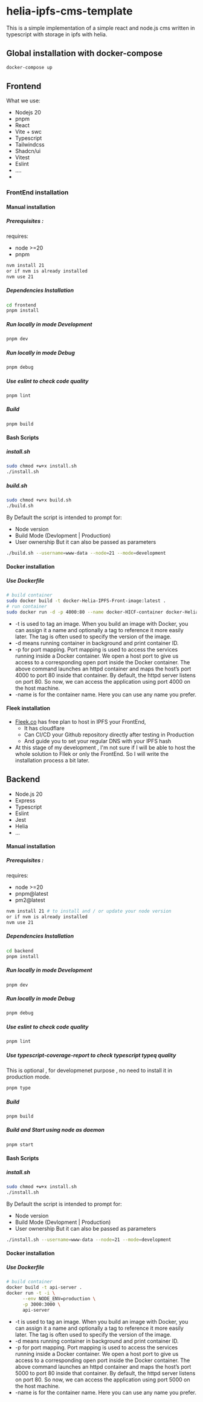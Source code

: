 # helia-ipfs-cms-template
This is a simple implementation of a simple react and node.js cms written in typescript with storage in ipfs with helia.
## Global installation with docker-compose
```bash
docker-compose up
```
## Frontend
What we use:
- Nodejs 20
- pnpm
- React
- Vite + swc
- Typescript
- Tailwindcss
- Shadcn/ui
- Vitest
- Eslint
- ....
- 
### FrontEnd installation 
#### Manual installation
##### Prerequisites :
requires:  
- node >=20
- pnpm
```bash
nvm install 21
or if nvm is already installed
nvm use 21
```
##### Dependencies Installation
```bash
cd frontend
pnpm install
```
##### Run locally in mode Development
```bash
pnpm dev
```
##### Run locally in mode Debug
```bash
pnpm debug
```
##### Use eslint to check code quality
```bash
pnpm lint
```
##### Build
```bash
pnpm build
```
#### Bash Scripts
##### install.sh
```bash
sudo chmod +w+x install.sh
./install.sh
```
##### build.sh
```bash
sudo chmod +w+x build.sh
./build.sh
```
By Default the script is intended to prompt for:
- Node version
- Build Mode (Devlopment | Production)
- User ownership
But it can also be passed as parameters
```bash
./build.sh --username=www-data --node=21 --mode=development
```
#### Docker installation
##### Use Dockerfile
```bash
# build container
sudo docker build -t docker-Helia-IPFS-Front-image:latest .
# run container
sudo docker run -d -p 4000:80 --name docker-HICF-container docker-Helia-IPFS-Front-image:latest
```
- -t is used to tag an image. When you build an image with Docker, you can assign it a name and optionally a tag to reference it more easily later. The tag is often used to specify the version of the image.
- -d means running container in background and print container ID.
- -p for port mapping. Port mapping is used to access the services running inside a Docker container. We open a host port to give us access to a corresponding open port inside the Docker container. The above command launches an httpd container and maps the host’s port 4000 to port 80 inside that container. By default, the httpd server listens on port 80. So now, we can access the application using port 4000 on the host machine.
- -name is for the container name. Here you can use any name you prefer.

#### Fleek installation
- [Fleek.co](https://fleek.co/) has free plan to host in IPFS your FrontEnd,
  - It has cloudflare
  - Can CI/CD your Github repository directly after testing in Production
  - And guide you to set your regular DNS with your IPFS hash
- At this stage of my development , I'm not sure if I will be able to host the whole solution to Fllek or only the FrontEnd. So I will write the installation process a bit later.
  
## Backend 
- Node.js 20
- Express
- Typescript
- Eslint
- Jest
- Helia
- ...

#### Manual installation
##### Prerequisites :
requires:  
- node >=20
- pnpm@latest
- pm2@latest

```bash
nvm install 21 # to install and / or update your node version
or if nvm is already installed
nvm use 21
```
##### Dependencies Installation
```bash
cd backend
pnpm install
```
##### Run locally in mode Development
```bash
pnpm dev
```
##### Run locally in mode Debug
```bash
pnpm debug
```
##### Use eslint to check code quality
```bash
pnpm lint
```
##### Use typescript-coverage-report to check typescript typeq quality
This is optional , for developmenet purpose , no need to install it in production mode.
```bash
pnpm type
```
##### Build 
```bash
pnpm build
```
##### Build and Start using node as daemon
```bash
pnpm start
```
#### Bash Scripts
##### install.sh
```bash
sudo chmod +w+x install.sh
./install.sh
```
By Default the script is intended to prompt for:
- Node version
- Build Mode (Devlopment | Production)
- User ownership
But it can also be passed as parameters
```bash
./install.sh --username=www-data --node=21 --mode=development
```
#### Docker installation
##### Use Dockerfile
```bash
# build container
docker build -t api-server .
docker run -t -i \
      --env NODE_ENV=production \
      -p 3000:3000 \
      api-server
```
- -t is used to tag an image. When you build an image with Docker, you can assign it a name and optionally a tag to reference it more easily later. The tag is often used to specify the version of the image.
- -d means running container in background and print container ID.
- -p for port mapping. Port mapping is used to access the services running inside a Docker container. We open a host port to give us access to a corresponding open port inside the Docker container. The above command launches an httpd container and maps the host’s port 5000 to port 80 inside that container. By default, the httpd server listens on port 80. So now, we can access the application using port 5000 on the host machine.
- -name is for the container name. Here you can use any name you prefer.
